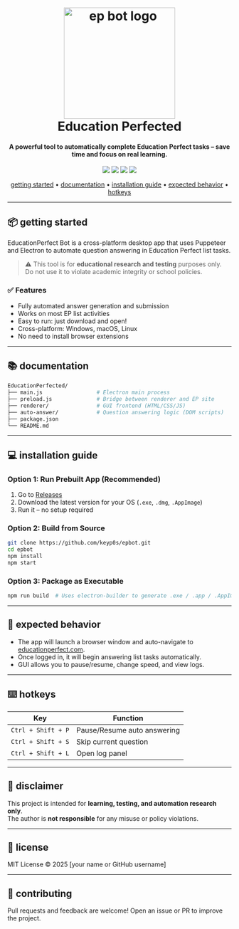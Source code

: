 <h1 align="center">
  <img href="https://youtu.be/P-I77T8SokE"><img src="/src/epboticon.png" alt="ep bot logo" width="250"></img>
  </br>
  Education Perfected
</h1>
<h4 align="center">A powerful tool to automatically complete Education Perfect tasks – save time and focus on real learning.</h4>
<p align="center">
  <img src="https://img.shields.io/github/last-commit/Nardo021/EducationPerfected?logo=GitHub">
  <img src="https://img.shields.io/npm/v/puppeteer?label=puppeteer">
  <img src="https://img.shields.io/github/downloads/Nardo021/EducationPerfected/total?color=0logo=GitHub">
  <img src="https://img.shields.io/github/license/Nardo021/EducationPerfected">
</p>


<p align="center">
  <a href="#getting-started">getting started</a> •
  <a href="#documentation">documentation</a> •
  <a href="#installation-guide">installation guide</a> •
  <a href="#expected-behavior">expected behavior</a> •
  <a href="#hotkeys">hotkeys</a>
</p>

---

## 📦 getting started

EducationPerfect Bot is a cross-platform desktop app that uses Puppeteer and Electron to automate question answering in Education Perfect list tasks.

> ⚠️ This tool is for **educational research and testing** purposes only. Do not use it to violate academic integrity or school policies.

### ✅ Features

- Fully automated answer generation and submission
- Works on most EP list activities
- Easy to run: just download and open!
- Cross-platform: Windows, macOS, Linux
- No need to install browser extensions

---

## 📚 documentation

```bash
EducationPerfected/
├── main.js                 # Electron main process
├── preload.js              # Bridge between renderer and EP site
├── renderer/               # GUI frontend (HTML/CSS/JS)
├── auto-answer/            # Question answering logic (DOM scripts)
├── package.json
└── README.md
```

---

## 💻 installation guide

### Option 1: Run Prebuilt App (Recommended)

1. Go to [Releases](https://github.com/keyp0s/epbot/releases)
2. Download the latest version for your OS (`.exe`, `.dmg`, `.AppImage`)
3. Run it – no setup required

### Option 2: Build from Source

```bash
git clone https://github.com/keyp0s/epbot.git
cd epbot
npm install
npm start
```

### Option 3: Package as Executable

```bash
npm run build  # Uses electron-builder to generate .exe / .app / .AppImage
```

---

## 🧠 expected behavior

- The app will launch a browser window and auto-navigate to [educationperfect.com](https://www.educationperfect.com/).
- Once logged in, it will begin answering list tasks automatically.
- GUI allows you to pause/resume, change speed, and view logs.

---

## ⌨️ hotkeys

| Key        | Function            |
|------------|---------------------|
| `Ctrl + Shift + P` | Pause/Resume auto answering |
| `Ctrl + Shift + S` | Skip current question       |
| `Ctrl + Shift + L` | Open log panel              |

---

## 📜 disclaimer

This project is intended for **learning, testing, and automation research only**.  
The author is **not responsible** for any misuse or policy violations.

---

## 📄 license

MIT License © 2025 [your name or GitHub username]

---

## 🤝 contributing

Pull requests and feedback are welcome! Open an issue or PR to improve the project.
